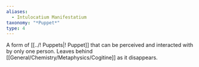 ```yaml
---
aliases:
  - Intulocatium Manifestatium
taxonomy: "*Puppet*"
type: 4
---
```

A form of [[../! Puppets|! Puppet]] that can be perceived and interacted with by only one person. Leaves behind [[General/Chemistry/Metaphysics/Cogitine]] as it disappears.